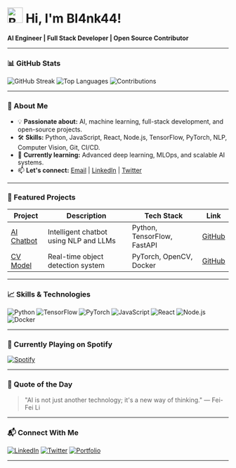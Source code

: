 # <img src="https://raw.githubusercontent.com/Tarikul-Islam-Anik/Animated-Fluent-Emojis/master/Emojis/Smilies/Beaming%20Face%20with%20Smiling%20Eyes.png" alt="Beaming Face" width="35" height="35" /> **Hi, I'm Bl4nk44!**
**AI Engineer | Full Stack Developer | Open Source Contributor**

---
### **📊 GitHub Stats**
![GitHub Streak](https://github-readme-streak-stats.herokuapp.com/?user=Bl4nk44&theme=dark&background=0d1117&border=4CAF50&stroke=4CAF50&ring=4CAF50&fire=4CAF50&currStreakNum=4CAF50&sideNums=4CAF50&currStreakLabel=4CAF50&sideLabels=4CAF50&dates=9e9e9e)
![Top Languages](https://github-readme-stats.vercel.app/api/top-langs/?username=Bl4nk44&layout=compact&theme=dark&background=0d1117&border=4CAF50&text_color=4CAF50&title_color=4CAF50)
![Contributions](https://github-readme-stats.vercel.app/api?username=Bl4nk44&show_icons=true&theme=dark&background=0d1117&border=4CAF50&text_color=9e9e9e&title_color=4CAF50&icon_color=4CAF50)

---
### **🌱 About Me**
- 💡 **Passionate about:** AI, machine learning, full-stack development, and open-source projects.
- 🛠 **Skills:** Python, JavaScript, React, Node.js, TensorFlow, PyTorch, NLP, Computer Vision, Git, CI/CD.
- 🎯 **Currently learning:** Advanced deep learning, MLOps, and scalable AI systems.
- 📫 **Let's connect:** [Email](mailto:your@email.com) | [LinkedIn](https://linkedin.com/in/yourprofile) | [Twitter](https://twitter.com/yourhandle)

---
### **🚀 Featured Projects**
| **Project**         | **Description**                          | **Tech Stack**          | **Link**                     |
|---------------------|------------------------------------------|-------------------------|------------------------------|
| [AI Chatbot](link)  | Intelligent chatbot using NLP and LLMs   | Python, TensorFlow, FastAPI | [GitHub](link)              |
| [CV Model](link)    | Real-time object detection system        | PyTorch, OpenCV, Docker | [GitHub](link)              |

---
### **📈 Skills & Technologies**
![Python](https://img.shields.io/badge/Python-3776AB?style=for-the-badge&logo=python&logoColor=white)
![TensorFlow](https://img.shields.io/badge/TensorFlow-FF6F00?style=for-the-badge&logo=tensorflow&logoColor=white)
![PyTorch](https://img.shields.io/badge/PyTorch-EE4C2C?style=for-the-badge&logo=pytorch&logoColor=white)
![JavaScript](https://img.shields.io/badge/JavaScript-F7DF1E?style=for-the-badge&logo=javascript&logoColor=black)
![React](https://img.shields.io/badge/React-20232A?style=for-the-badge&logo=react&logoColor=61DAFB)
![Node.js](https://img.shields.io/badge/Node.js-43853D?style=for-the-badge&logo=node.js&logoColor=white)
![Docker](https://img.shields.io/badge/Docker-2496ED?style=for-the-badge&logo=docker&logoColor=white)

---
### **🎵 Currently Playing on Spotify**
[![Spotify](https://spotify-github-profile.vercel.app/api/spotify?user_id=yourspotifyid&theme=novatorem&bar_color=4CAF50&bar_color_cover=false)](https://open.spotify.com/user/yourspotifyid)

---
### **💬 Quote of the Day**
> "AI is not just another technology; it's a new way of thinking." — Fei-Fei Li

---
### **📬 Connect With Me**
[![LinkedIn](https://img.shields.io/badge/LinkedIn-0077B5?style=for-the-badge&logo=linkedin&logoColor=white)](https://linkedin.com/in/yourprofile)
[![Twitter](https://img.shields.io/badge/Twitter-1DA1F2?style=for-the-badge&logo=twitter&logoColor=white)](https://twitter.com/yourhandle)
[![Portfolio](https://img.shields.io/badge/Portfolio-4CAF50?style=for-the-badge&logo=google-chrome&logoColor=white)](https://yourportfolio.com)

---
